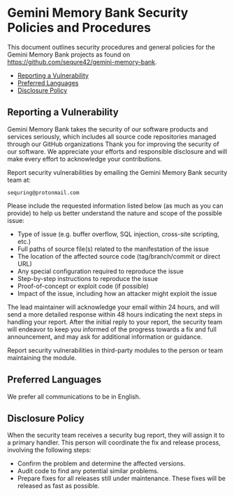 # Gemini Memory Bank Security Policies and Procedures

This document outlines security procedures and general policies for the
Gemini Memory Bank projects as found on https://github.com/sequre42/gemini-memory-bank.

- [Reporting a Vulnerability](#reporting-a-vulnerability)
- [Preferred Languages](#preferred-languages)
- [Disclosure Policy](#disclosure-policy)

## Reporting a Vulnerability

Gemini Memory Bank takes the security of our software products and services seriously, which includes
all source code repositories managed through our GitHub organizations Thank you for improving
the security of our software.
We appreciate your efforts and responsible disclosure and will
make every effort to acknowledge your contributions.

Report security vulnerabilities by emailing the Gemini Memory Bank security team at:

    sequring@protonmail.com

Please include the requested information listed below (as much as you can provide) to help us better understand the nature and scope of the possible issue:

- Type of issue (e.g. buffer overflow, SQL injection, cross-site scripting, etc.)
- Full paths of source file(s) related to the manifestation of the issue
- The location of the affected source code (tag/branch/commit or direct URL)
- Any special configuration required to reproduce the issue
- Step-by-step instructions to reproduce the issue
- Proof-of-concept or exploit code (if possible)
- Impact of the issue, including how an attacker might exploit the issue

The lead maintainer will acknowledge your email within 24 hours, and will
send a more detailed response within 48 hours indicating the next steps in
handling your report. After the initial reply to your report, the security
team will endeavor to keep you informed of the progress towards a fix and
full announcement, and may ask for additional information or guidance.

Report security vulnerabilities in third-party modules to the person or
team maintaining the module.

## Preferred Languages

We prefer all communications to be in English.

## Disclosure Policy

When the security team receives a security bug report, they will assign it
to a primary handler. This person will coordinate the fix and release
process, involving the following steps:

- Confirm the problem and determine the affected versions.
- Audit code to find any potential similar problems.
- Prepare fixes for all releases still under maintenance. These fixes
  will be released as fast as possible.
